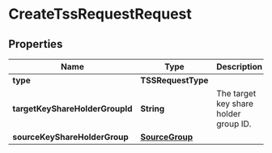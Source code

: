 

# CreateTssRequestRequest


## Properties

| Name | Type | Description | Notes |
|------------ | ------------- | ------------- | -------------|
|**type** | **TSSRequestType** |  |  |
|**targetKeyShareHolderGroupId** | **String** | The target key share holder group ID. |  |
|**sourceKeyShareHolderGroup** | [**SourceGroup**](SourceGroup.md) |  |  [optional] |



